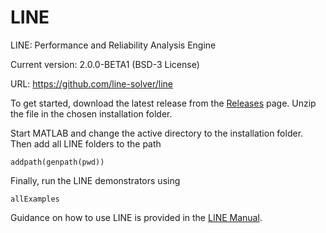 # LINE
LINE: Performance and Reliability Analysis Engine

Current version: 2.0.0-BETA1 (BSD-3 License)

URL: https://github.com/line-solver/line

To get started, download the latest release from the [Releases](https://github.com/line-solver/line/releases) page. Unzip the file in the chosen installation folder.

Start MATLAB and change the active directory to the installation folder. Then add all LINE folders to the path
```
addpath(genpath(pwd))
```
Finally, run the LINE demonstrators using
```
allExamples
```
Guidance on how to use LINE is provided in the [LINE Manual](https://github.com/line-solver/line/blob/master/doc/LINE.pdf).
